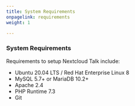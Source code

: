 ```yaml
---
title: System Requirements
onpagelink: requirements
weight: 1

---
```


### **System Requirements**

Requirements to setup Nextcloud Talk include:

*   Ubuntu 20.04 LTS / Red Hat Enterprise Linux 8 
*   MySQL 5.7+ or MariaDB 10.2+
*   Apache 2.4
*   PHP Runtime 7.3
*   Git
